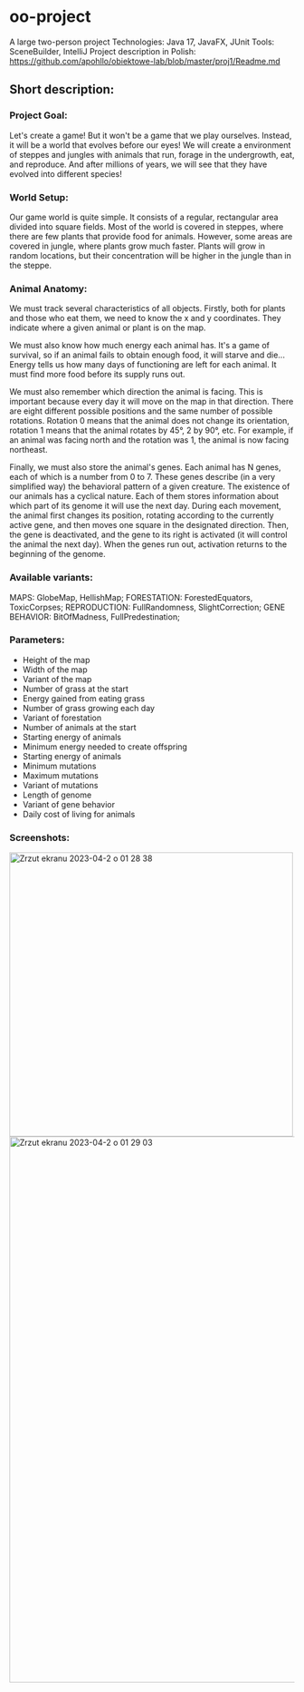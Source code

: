 # oo-project

A large two-person project
Technologies: Java 17, JavaFX, JUnit
Tools: SceneBuilder, IntelliJ
Project description in Polish: https://github.com/apohllo/obiektowe-lab/blob/master/proj1/Readme.md

## Short description:

### Project Goal:

Let's create a game! But it won't be a game that we play ourselves. Instead, it will be a world that evolves before our eyes! We will create a environment of steppes and jungles with animals that run, forage in the undergrowth, eat, and reproduce. And after millions of years, we will see that they have evolved into different species!

### World Setup:

Our game world is quite simple. It consists of a regular, rectangular area divided into square fields. Most of the world is covered in steppes, where there are few plants that provide food for animals. However, some areas are covered in jungle, where plants grow much faster. Plants will grow in random locations, but their concentration will be higher in the jungle than in the steppe.

### Animal Anatomy:

We must track several characteristics of all objects. Firstly, both for plants and those who eat them, we need to know the x and y coordinates. They indicate where a given animal or plant is on the map.

We must also know how much energy each animal has. It's a game of survival, so if an animal fails to obtain enough food, it will starve and die... Energy tells us how many days of functioning are left for each animal. It must find more food before its supply runs out.

We must also remember which direction the animal is facing. This is important because every day it will move on the map in that direction. There are eight different possible positions and the same number of possible rotations. Rotation 0 means that the animal does not change its orientation, rotation 1 means that the animal rotates by 45°, 2 by 90°, etc. For example, if an animal was facing north and the rotation was 1, the animal is now facing northeast.

Finally, we must also store the animal's genes. Each animal has N genes, each of which is a number from 0 to 7. These genes describe (in a very simplified way) the behavioral pattern of a given creature. The existence of our animals has a cyclical nature. Each of them stores information about which part of its genome it will use the next day. During each movement, the animal first changes its position, rotating according to the currently active gene, and then moves one square in the designated direction. Then, the gene is deactivated, and the gene to its right is activated (it will control the animal the next day). When the genes run out, activation returns to the beginning of the genome.

### Available variants:

MAPS: GlobeMap, HellishMap;
FORESTATION: ForestedEquators, ToxicCorpses;
REPRODUCTION: FullRandomness, SlightCorrection;
GENE BEHAVIOR: BitOfMadness, FullPredestination;


### Parameters:
- Height of the map
- Width of the map
- Variant of the map
- Number of grass at the start
- Energy gained from eating grass
- Number of grass growing each day
- Variant of forestation
- Number of animals at the start
- Starting energy of animals
- Minimum energy needed to create offspring
- Starting energy of animals
- Minimum mutations
- Maximum mutations
- Variant of mutations
- Length of genome
- Variant of gene behavior
- Daily cost of living for animals

### Screenshots:

<img width="501" alt="Zrzut ekranu 2023-04-2 o 01 28 38" src="https://user-images.githubusercontent.com/105950890/229322703-b3d48b31-f6f5-46eb-aaf0-3b070e10f39c.png">

<img width="963" alt="Zrzut ekranu 2023-04-2 o 01 29 03" src="https://user-images.githubusercontent.com/105950890/229322707-25221e68-435f-4ed1-ab4e-f04cf01c6a1a.png">

